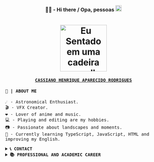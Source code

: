 <h3 align="center"> 🐱‍💻 - Hi there / Opa, pessoas <img width="20px" src="https://github.com/kszinhu/kszinhu/blob/master/sources/Hi.gif"></h1> 

<h1 align="center">
    <img alt="Eu Sentado em uma cadeira vermelha com detalhes pretos em couro sintetico, fazendo um sorriso discreto, imagem em tons amarelos" title="CASSIANO PERFIL" src="https://i.imgur.com/PovzkLQ.png" width="150px"/>
</h1>
<!-- ABOUT ME -->
<h4 align="center">
	<a href="https://www.linkedin.com/in/cassiano-rodrigues-28bb8b16a/">
		<samp>
		CASSIANO HENRIQUE APARECIDO RODRIGUES<br>
		</samp>
	</a>
</h4>

<h4>
	<samp>
	📃 | ABOUT ME
	</samp>
</h4>
<p>
	<samp>
		☄️ - Astronomical Enthusiast.<br>
		🎬 - VFX Creator.<br> 
		❤️ - Lover of anime and music.<br>
		💻 - Playing and editing are my hobbies.<br>
		📷 - Passionate about landscapes and moments.<br>
		🌱 - Currently learning TypeScript, JavaScript, HTML and improving my English.<br>
	</samp>
</p>
<details>
	<summary><samp><b><eggs> 📞 CONTACT </eggs></b></samp></summary>
	
#### 👨🏽‍💻 SOCIAL NETWORKS
<b>
	<a href="https://twitter.com/Kch0w1">
		• TWITTER
	</a><br>
	<a href="https://www.linkedin.com/in/cassiano-rodrigues-28bb8b16a/">
		• LINKEDIN
	</a>
</b>


</details>

<details>
	<summary><samp><b><eggs> 📚 PROFESSIONAL AND ACADEMIC CAREER </eggs></b></samp></summary>
	
#### 👤 ACADEMIC PROFILE
- Universidade Estadual Paulista "Júlio de Mesquita Filho"
  - Bachelor of Computer Science [2020 - 2024]

- ETEC Comendador João Rays
  - High School [2017 - 2020]

#### 👤 PROFISSIONAL PROFILE
- RAÍZEN S.A.
  - Jovem Aprendiz (CIEE) - Administrative Assistant
  - Unidade BARRA BONITA [2018 - 2020]
	</details>
